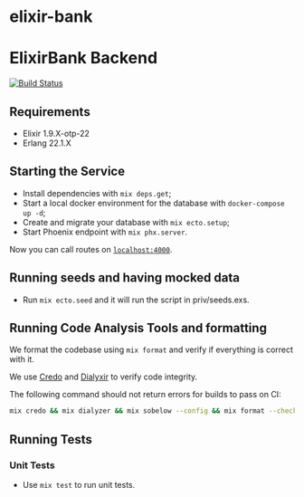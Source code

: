# elixir-bank

# ElixirBank Backend

[build]: https://github.com/ElixirBank2020/elixir_bank-backend/actions?workflow=Continuous%20Integration
[build-badge]: https://github.com/ElixirBank2020/elixir_bank-backend/workflows/Continuous%20Integration/badge.svg

[![Build Status][build-badge]][build]

## Requirements

- Elixir 1.9.X-otp-22
- Erlang 22.1.X

## Starting the Service

- Install dependencies with `mix deps.get`;
- Start a local docker environment for the database with `docker-compose up -d`;
- Create and migrate your database with `mix ecto.setup`;
- Start Phoenix endpoint with `mix phx.server`.

Now you can call routes on [`localhost:4000`](http://localhost:4000).

## Running seeds and having mocked data

- Run `mix ecto.seed` and it will run the script in priv/seeds.exs.

## Running Code Analysis Tools and formatting

We format the codebase using `mix format` and verify if everything is correct with it.

We use [Credo](https://github.com/rrrene/credo) and [Dialyxir](https://github.com/jeremyjh/dialyxir) to verify code integrity.

The following command should not return errors for builds to pass on CI:

```sh
mix credo && mix dialyzer && mix sobelow --config && mix format --check-formatted
```

## Running Tests

### Unit Tests

- Use `mix test` to run unit tests.
